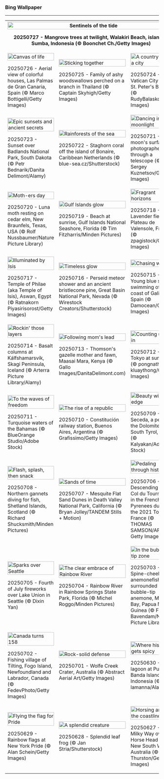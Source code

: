 <h3>
 Bing Wallpaper
</h3>
<hr/>
<table>
<tr>
<th colspan="3">
<img alt="Sentinels of the tide" src="https://www.bing.com/th?id=OHR.MangroveTwilight_EN-US0646432423_UHD.jpg&amp;rf=LaDigue_UHD.jpg&amp;pid=hp&amp;w=3840&amp;h=2160&amp;rs=1&amp;c=4" width="100%"/><p>20250727 - Mangrove trees at twilight, Walakiri Beach, island of Sumba, Indonesia (© Boonchet Ch./Getty Images)</p></th>
</tr>
<tr>
<td><img alt="Canvas of life" src="https://www.bing.com/th?id=OHR.LasPalmas_EN-US0568727017_UHD.jpg&amp;rf=LaDigue_UHD.jpg&amp;pid=hp&amp;w=3840&amp;h=2160&amp;rs=1&amp;c=4" width="100%"/><p>20250726 - Aerial view of colorful houses, Las Palmas de Gran Canaria, Spain (© Marco Bottigelli/Getty Images)</p></td>
<td><img alt="Sticking together" src="https://www.bing.com/th?id=OHR.AshyWoodswallow_EN-US7005770998_UHD.jpg&amp;rf=LaDigue_UHD.jpg&amp;pid=hp&amp;w=3840&amp;h=2160&amp;rs=1&amp;c=4" width="100%"/><p>20250725 - Family of ashy woodswallows perched on a branch in Thailand (© Captain Skyhigh/Getty Images)</p></td>
<td><img alt="A country within a city" src="https://www.bing.com/th?id=OHR.VaticanCity_EN-US5915643866_UHD.jpg&amp;rf=LaDigue_UHD.jpg&amp;pid=hp&amp;w=3840&amp;h=2160&amp;rs=1&amp;c=4" width="100%"/><p>20250724 - Vatican City with St. Peter's Basilica (© RudyBalasko/Getty Images)</p></td>
</tr>
<tr>
<td><img alt="Epic sunsets and ancient secrets" src="https://www.bing.com/th?id=OHR.BadlandsSunset_EN-US5821746223_UHD.jpg&amp;rf=LaDigue_UHD.jpg&amp;pid=hp&amp;w=3840&amp;h=2160&amp;rs=1&amp;c=4" width="100%"/><p>20250723 - Sunset over Badlands National Park, South Dakota (© Petr Bednarik/Danita Delimont/Alamy)</p></td>
<td><img alt="Rainforests of the sea" src="https://www.bing.com/th?id=OHR.AcroporaReef_EN-US5567789372_UHD.jpg&amp;rf=LaDigue_UHD.jpg&amp;pid=hp&amp;w=3840&amp;h=2160&amp;rs=1&amp;c=4" width="100%"/><p>20250722 - Staghorn coral off the island of Bonaire, Caribbean Netherlands (© blue-sea.cz/Shutterstock)</p></td>
<td><img alt="Dancing in the moonlight" src="https://www.bing.com/th?id=OHR.BigMoon_EN-US5436003142_UHD.jpg&amp;rf=LaDigue_UHD.jpg&amp;pid=hp&amp;w=3840&amp;h=2160&amp;rs=1&amp;c=4" width="100%"/><p>20250721 - The moon's surface photographed through a telescope (© Sergey Kuznetsov/Getty Images)</p></td>
</tr>
<tr>
<td><img alt="Moth-ers day" src="https://www.bing.com/th?id=OHR.MothWeek_EN-US5360572836_UHD.jpg&amp;rf=LaDigue_UHD.jpg&amp;pid=hp&amp;w=3840&amp;h=2160&amp;rs=1&amp;c=4" width="100%"/><p>20250720 - Luna moth resting on cedar elm, New Braunfels, Texas, USA (© Rolf Nussbaumer/Nature Picture Library)</p></td>
<td><img alt="Gulf Islands glow" src="https://www.bing.com/th?id=OHR.FloridaSeashore_EN-US9038929616_UHD.jpg&amp;rf=LaDigue_UHD.jpg&amp;pid=hp&amp;w=3840&amp;h=2160&amp;rs=1&amp;c=4" width="100%"/><p>20250719 - Beach at sunrise, Gulf Islands National Seashore, Florida (© Tim Fitzharris/Minden Pictures)</p></td>
<td><img alt="Fragrant horizons" src="https://www.bing.com/th?id=OHR.FranceLavender_EN-US5224253118_UHD.jpg&amp;rf=LaDigue_UHD.jpg&amp;pid=hp&amp;w=3840&amp;h=2160&amp;rs=1&amp;c=4" width="100%"/><p>20250718 - Lavender fields in Plateau de Valensole, France (© zpagistock/Getty Images)</p></td>
</tr>
<tr>
<td><img alt="Illuminated by Isis" src="https://www.bing.com/th?id=OHR.TemplePhilae_EN-US5062419351_UHD.jpg&amp;rf=LaDigue_UHD.jpg&amp;pid=hp&amp;w=3840&amp;h=2160&amp;rs=1&amp;c=4" width="100%"/><p>20250717 - Temple of Philae (aka Temple of Isis), Aswan, Egypt (© Ratnakorn Piyasirisorost/Getty Images)</p></td>
<td><img alt="Timeless glow" src="https://www.bing.com/th?id=OHR.PerseidsPine_EN-US4826682211_UHD.jpg&amp;rf=LaDigue_UHD.jpg&amp;pid=hp&amp;w=3840&amp;h=2160&amp;rs=1&amp;c=4" width="100%"/><p>20250716 - Perseid meteor shower and an ancient bristlecone pine, Great Basin National Park, Nevada (© Wirestock Creators/Shutterstock)</p></td>
<td><img alt="Chasing waves" src="https://www.bing.com/th?id=OHR.YoungShark_EN-US4689572794_UHD.jpg&amp;rf=LaDigue_UHD.jpg&amp;pid=hp&amp;w=3840&amp;h=2160&amp;rs=1&amp;c=4" width="100%"/><p>20250715 - Young blue shark swimming off the coast of Galicia, Spain (© Damocean/Getty Images)</p></td>
</tr>
<tr><td><img alt="Rockin' those layers" src="https://www.bing.com/th?id=OHR.BasaltColumns_EN-US4476950150_UHD.jpg&amp;rf=LaDigue_UHD.jpg&amp;pid=hp&amp;w=3840&amp;h=2160&amp;rs=1&amp;c=4" width="100%"/><p>20250714 - Basalt columns at Kálfshamarsvík, Skagi Peninsula, Iceland (© Arterra Picture Library/Alamy)</p></td><td><img alt="Following mom's lead" src="https://www.bing.com/th?id=OHR.ThomsonGazelle_EN-US4354285846_UHD.jpg&amp;rf=LaDigue_UHD.jpg&amp;pid=hp&amp;w=3840&amp;h=2160&amp;rs=1&amp;c=4" width="100%"/><p>20250713 - Thomson's gazelle mother and fawn, Maasai Mara, Kenya (© Gallo Images/DanitaDelimont.com)</p></td><td><img alt="Counting us all in" src="https://www.bing.com/th?id=OHR.TokyoSunrise_EN-US4269783992_UHD.jpg&amp;rf=LaDigue_UHD.jpg&amp;pid=hp&amp;w=3840&amp;h=2160&amp;rs=1&amp;c=4" width="100%"/><p>20250712 - Tokyo at sunrise (© pongnathee kluaythong/Getty Images)</p></td></tr><tr><td><img alt="To the waves of freedom" src="https://www.bing.com/th?id=OHR.BahamaBlues_EN-US1367794856_UHD.jpg&amp;rf=LaDigue_UHD.jpg&amp;pid=hp&amp;w=3840&amp;h=2160&amp;rs=1&amp;c=4" width="100%"/><p>20250711 - Turquoise waters of the Bahamas (© BlueOrange Studio/Adobe Stock)</p></td><td><img alt="The rise of a republic" src="https://www.bing.com/th?id=OHR.ConstitucionStation_EN-US1235857389_UHD.jpg&amp;rf=LaDigue_UHD.jpg&amp;pid=hp&amp;w=3840&amp;h=2160&amp;rs=1&amp;c=4" width="100%"/><p>20250710 - Constitución railway station, Buenos Aires, Argentina (© Grafissimo/Getty Images)</p></td><td><img alt="Beauty with an edge" src="https://www.bing.com/th?id=OHR.SecedaPeak_EN-US0983713623_UHD.jpg&amp;rf=LaDigue_UHD.jpg&amp;pid=hp&amp;w=3840&amp;h=2160&amp;rs=1&amp;c=4" width="100%"/><p>20250709 - Seceda, a peak in the Dolomites, South Tyrol, Italy (© Kalyakan/Adobe Stock)</p></td></tr><tr><td><img alt="Flash, splash, then snack" src="https://www.bing.com/th?id=OHR.ShetlandGannets_EN-US0812287314_UHD.jpg&amp;rf=LaDigue_UHD.jpg&amp;pid=hp&amp;w=3840&amp;h=2160&amp;rs=1&amp;c=4" width="100%"/><p>20250708 - Northern gannets diving for fish, Shetland Islands, Scotland (© Richard Shucksmith/Minden Pictures)</p></td><td><img alt="Sands of time" src="https://www.bing.com/th?id=OHR.MesquiteFlats_EN-US0638943216_UHD.jpg&amp;rf=LaDigue_UHD.jpg&amp;pid=hp&amp;w=3840&amp;h=2160&amp;rs=1&amp;c=4" width="100%"/><p>20250707 - Mesquite Flat Sand Dunes in Death Valley National Park, California (© Bryan Jolley/TANDEM Stills + Motion)</p></td><td><img alt="Pedaling through history" src="https://www.bing.com/th?id=OHR.TourCyclists_EN-US0589835009_UHD.jpg&amp;rf=LaDigue_UHD.jpg&amp;pid=hp&amp;w=3840&amp;h=2160&amp;rs=1&amp;c=4" width="100%"/><p>20250706 - Descending the Col du Tourmalet in the French Pyrenees during the 2021 Tour de France (© THOMAS SAMSON/AFP via Getty Images)</p></td></tr><tr><td><img alt="Sparks over Seattle" src="https://www.bing.com/th?id=OHR.SeattleFireworks_EN-US0523563675_UHD.jpg&amp;rf=LaDigue_UHD.jpg&amp;pid=hp&amp;w=3840&amp;h=2160&amp;rs=1&amp;c=4" width="100%"/><p>20250705 - Fourth of July fireworks over Lake Union in Seattle (© Dixin Yan)</p></td><td><img alt="The clear embrace of Rainbow River" src="https://www.bing.com/th?id=OHR.RainbowRiver_EN-US0442967532_UHD.jpg&amp;rf=LaDigue_UHD.jpg&amp;pid=hp&amp;w=3840&amp;h=2160&amp;rs=1&amp;c=4" width="100%"/><p>20250704 - Rainbow River in Rainbow Springs State Park, Florida (© Michel Roggo/Minden Pictures)</p></td><td><img alt="In the bubble-tip zone" src="https://www.bing.com/th?id=OHR.MaroonClownfish_EN-US0391262783_UHD.jpg&amp;rf=LaDigue_UHD.jpg&amp;pid=hp&amp;w=3840&amp;h=2160&amp;rs=1&amp;c=4" width="100%"/><p>20250703 - Spine-cheeked anemonefish surrounded by bubble-tip anemone, Milne Bay, Papua New Guinea (© Fred Bavendam/Nature Picture Library)</p></td></tr><tr><td><img alt="Canada turns 158" src="https://www.bing.com/th?id=OHR.CanadaDayFogo_EN-US0231478181_UHD.jpg&amp;rf=LaDigue_UHD.jpg&amp;pid=hp&amp;w=3840&amp;h=2160&amp;rs=1&amp;c=4" width="100%"/><p>20250702 - Fishing village of Tilting, Fogo Island, Newfoundland and Labrador, Canada (© FedevPhoto/Getty Images)</p></td><td><img alt="Rock-solid defense" src="https://www.bing.com/th?id=OHR.WolfeCrater_EN-US2390330059_UHD.jpg&amp;rf=LaDigue_UHD.jpg&amp;pid=hp&amp;w=3840&amp;h=2160&amp;rs=1&amp;c=4" width="100%"/><p>20250701 - Wolfe Creek Crater, Australia (© Abstract Aerial Art/Getty Images)</p></td><td><img alt="Where history gets spicy" src="https://www.bing.com/th?id=OHR.BandaIsland_EN-US9494080788_UHD.jpg&amp;rf=LaDigue_UHD.jpg&amp;pid=hp&amp;w=3840&amp;h=2160&amp;rs=1&amp;c=4" width="100%"/><p>20250630 - Blue lagoon at Pulau Ay, Banda Islands, Indonesia (© fabio lamanna/Alamy)</p></td></tr><tr><td><img alt="Flying the flag for Pride" src="https://www.bing.com/th?id=OHR.PrideParade_EN-US9405333794_UHD.jpg&amp;rf=LaDigue_UHD.jpg&amp;pid=hp&amp;w=3840&amp;h=2160&amp;rs=1&amp;c=4" width="100%"/><p>20250629 - Rainbow flags at New York Pride (© Alan Schein/Getty Images)</p></td><td><img alt="A splendid creature" src="https://www.bing.com/th?id=OHR.SplendidFrog_EN-US9346105347_UHD.jpg&amp;rf=LaDigue_UHD.jpg&amp;pid=hp&amp;w=3840&amp;h=2160&amp;rs=1&amp;c=4" width="100%"/><p>20250628 - Splendid leaf frog (© Jan Stria/Shutterstock)</p></td><td><img alt="Horsing around the coastline" src="https://www.bing.com/th?id=OHR.HorseheadRock_EN-US2494437641_UHD.jpg&amp;rf=LaDigue_UHD.jpg&amp;pid=hp&amp;w=3840&amp;h=2160&amp;rs=1&amp;c=4" width="100%"/><p>20250627 - The Milky Way over Horse Head Rock, New South Wales, Australia (© Philip Thurston/Getty Images)</p></td></tr></table>
